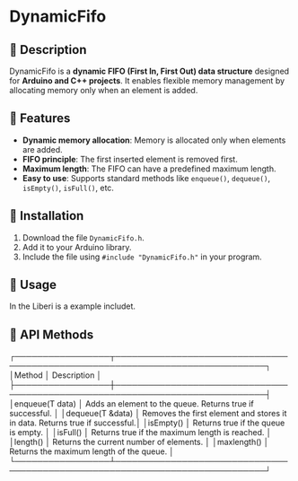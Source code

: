 # DynamicFifo



## 📜 Description

DynamicFifo is a **dynamic FIFO (First In, First Out) data structure** designed for **Arduino and C++ projects**.
It enables flexible memory management by allocating memory only when an element is added.

## 📌 Features

- **Dynamic memory allocation**: Memory is allocated only when elements are added.
- **FIFO principle**: The first inserted element is removed first.
- **Maximum length**: The FIFO can have a predefined maximum length.
- **Easy to use**: Supports standard methods like `enqueue()`, `dequeue()`, `isEmpty()`, `isFull()`, etc.

## 📜 Installation

1. Download the file `DynamicFifo.h`.
2. Add it to your Arduino library.
3. Include the file using `#include "DynamicFifo.h"` in your program.

## 🚀 Usage

In the Liberi is a example includet.

## 📌 API Methods

┌─────────────────┬─────────────────────────────────────────────────────────────────────────────┐
│Method          	│ Description                                                                 │
├─────────────────┼─────────────────────────────────────────────────────────────────────────────┤
│enqueue(T data)	│ Adds an element to the queue. Returns true if successful.                   │
│dequeue(T &data)	│ Removes the first element and stores it in data. Returns true if successful.│
│isEmpty()	      │ Returns true if the queue is empty.                                         │
│isFull()	        │ Returns true if the maximum length is reached.                              │
│length()	        │ Returns the current number of elements.                                     │
│maxlength()	    │ Returns the maximum length of the queue.                                    │
└─────────────────┴─────────────────────────────────────────────────────────────────────────────┘
